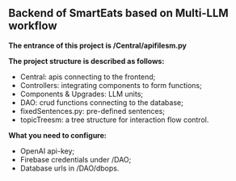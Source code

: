 ## Backend of SmartEats based on Multi-LLM workflow

**The entrance of this project is /Central/apifilesm.py**

**The project structure is described as follows:**
- Central: apis connecting to the frontend;
- Controllers: integrating components to form functions;
- Components & Upgrades: LLM units;
- DAO: crud functions connecting to the database;
- fixedSentences.py: pre-defined sentences;
- topicTreesm: a tree structure for interaction flow control.

**What you need to configure:**
- OpenAI api-key;
- Firebase credentials under /DAO;
- Database urls in /DAO/dbops.
